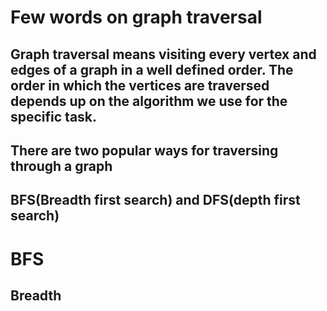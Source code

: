 # Few words on graph traversal
## Graph traversal means visiting every vertex and edges of a graph in a well defined order. The order in which the vertices are traversed depends up on the algorithm we use for the specific task.

## There are two popular ways for traversing through a graph 
## BFS(Breadth first search) and DFS(depth first search)


# BFS
## Breadth
